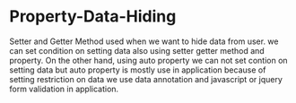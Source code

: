 # Property-Data-Hiding
Setter and Getter Method used when we want to hide data from user.
we can set condition on setting data also using setter getter method and property.
On the other hand, using auto property we can not set contion on setting data but 
auto property is mostly use in application because of setting restriction on data 
we use data annotation and javascript or jquery form validation in application.
